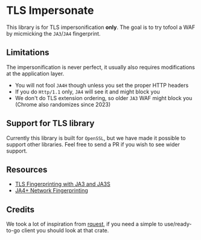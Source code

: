 # TLS Impersonate

This library is for TLS impersonification **only**. The goal is to try tofool a WAF by micmicking the `JA3`/`JA4` fingerprint.

## Limitations

The impersonification is never perfect, it usually also requires modifications at the application layer.

- You will not fool `JA4H` though unless you set the proper HTTP headers
- If you do `Http/1.1` only, `JA4` will see it and might block you
- We don't do TLS extension ordering, so older `JA3` WAF might block you (Chrome also randomizes since 2023)

## Support for TLS library

Currently this library is built for `OpenSSL`, but we have made it possible to support other libraries.
Feel free to send a PR if you wish to see wider support.

## Resources

- [TLS Fingerprinting with JA3 and JA3S](https://engineering.salesforce.com/tls-fingerprinting-with-ja3-and-ja3s-247362855967/)
- [JA4+ Network Fingerprinting](https://blog.foxio.io/ja4%2B-network-fingerprinting)

## Credits

We took a lot of inspiration from [rquest](https://github.com/penumbra-x/rquest), if you need a simple to use/ready-to-go client you should look at that crate.

